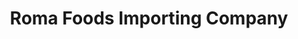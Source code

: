 ---
title: "Roma Foods Importing Company"
url: /latham/roma-foods-importing-company/
shop: Supermarkt
---